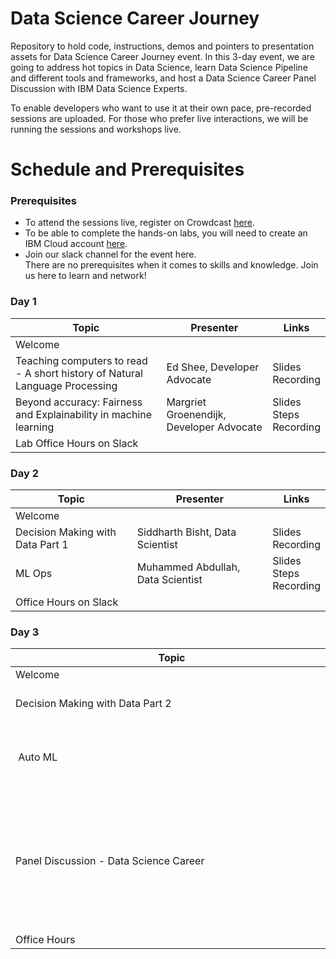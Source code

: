# Data Science Career Journey
Repository to hold code, instructions, demos and pointers to presentation assets for Data Science Career Journey event. In this 3-day event, we are going to address hot topics in Data Science, learn Data Science Pipeline and different tools and frameworks, and host a Data Science Career Panel Discussion with IBM Data Science Experts.<br>

To enable developers who want to use it at their own pace, pre-recorded sessions are uploaded. For those who prefer live interactions, we will be running the sessions and workshops live.

# Schedule and Prerequisites
### Prerequisites
- To attend the sessions live, register on Crowdcast <a href="https://www.crowdcast.io/e/ds-career">here</a>.
- To be able to complete the hands-on labs, you will need to create an IBM Cloud account <a href="https://ibm.biz/Bdqkuh ">here</a>.<br>
- Join our slack channel for the event here.<br>
There are no prerequisites when it comes to skills and knowledge. Join us here to learn and network!
### Day 1
|Topic|Presenter|Links|
|---------------------------------|---|---|
|Welcome|
|Teaching computers to read - A short history of Natural Language Processing|Ed Shee, Developer Advocate|Slides <br> Recording|
|Beyond accuracy: Fairness and Explainability in machine learning|Margriet Groenendijk, Developer Advocate|Slides <br> Steps <br> Recording|
|Lab Office Hours on Slack|
### Day 2
|Topic|Presenter|Links|
|---------------------------------|---|---|
|Welcome|
|Decision Making with Data Part 1|Siddharth Bisht, Data Scientist|Slides <br> Recording|
|ML Ops|Muhammed Abdullah, Data Scientist|Slides <br> Steps <br> Recording|
|Office Hours on Slack|
### Day 3
|<div style="width:500px">Topic</div>|Presenter|Links|
|---------------------------------|---|---|
|Welcome|
|Decision Making with Data Part 2|Siddharth Bisht, Data Scientist|Slides <br> Recording|
| Auto ML|Samaya Madhavan, Advisory Software Engineer|Slides <br> Steps <br> Recording|
|Panel Discussion - Data Science Career|Sabine Holl, Abeer Haroon, Anchal Bhalla, Gabriela de Queiroz, Jatin Gupta|Recording|
|Office Hours|
